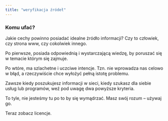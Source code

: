 ```yaml
---
title: "weryfikacja źródeł"
---
```


### Komu ufać?

Jakie cechy powinno posiadać idealne żródło informacji? Czy to człowiek, czy strona www, czy cokolwiek innego.

Po pierwsze, posiada odpowiednią i wystarczającą wiedzę, by poruszać się w temacie którym się zajmuje.

Po wtóre, ma szlachetne i uczciwe intencje. Tzn. nie wprowadza nas celowo w błąd, a rzeczywiście chce wyłożyć pełną istotę problemu.

Zawsze kiedy poszukujesz informacji w sieci, kiedy szukasz dla siebie usług lub programów, weź pod uwagę dwa powyższe kryteria.

To tyle, nie jesteśmy tu po to by się wymądrzać. Masz swój rozum – używaj go.

Teraz zobacz licencje.
